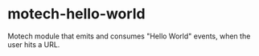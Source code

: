 motech-hello-world
==================

Motech module that emits and consumes "Hello World" events, when the user hits a URL.
